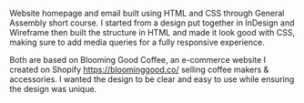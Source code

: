 Website homepage and email built using HTML and CSS through General Assembly short course. I started from a design put together in InDesign and Wireframe then built the structure in HTML and made it look good with CSS, making sure to add media queries for a fully responsive experience. 

Both are based on Blooming Good Coffee, an e-commerce website I created on Shopify https://bloominggood.co/ selling coffee makers & accessories. I wanted the design to be clear and easy to use while ensuring the design was unique. 
